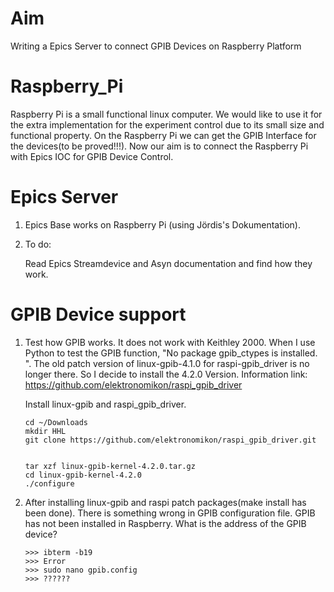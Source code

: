 # Aim
Writing a Epics Server to connect GPIB Devices on Raspberry Platform 

# Raspberry_Pi
Raspberry Pi is a small functional linux computer. We would like to use it for the extra implementation for the experiment control due to its small size and functional property. On the Raspberry Pi we can get the GPIB Interface for the devices(to be proved!!!). Now our aim is to connect the Raspberry Pi with Epics IOC for GPIB Device Control.


# Epics Server 
1. Epics Base works on Raspberry Pi (using Jördis's Dokumentation).

2. To do: 

   Read Epics Streamdevice and Asyn documentation and find how they work. 
   
# GPIB Device support
1. Test how GPIB works. It does not work with Keithley 2000. When I use Python to test the GPIB function, "No package gpib_ctypes is installed. ". The old patch version of linux-gpib-4.1.0 for raspi-gpib_driver is no longer there. So I decide to install the 4.2.0 Version. Information link: https://github.com/elektronomikon/raspi_gpib_driver

      Install linux-gpib and raspi_gpib_driver. 

      
       cd ~/Downloads
       mkdir HHL
       git clone https://github.com/elektronomikon/raspi_gpib_driver.git


       tar xzf linux-gpib-kernel-4.2.0.tar.gz
       cd linux-gpib-kernel-4.2.0
       ./configure
       
2. After installing linux-gpib and raspi patch packages(make install has been done). There is something wrong in GPIB configuration file. GPIB has not been installed in Raspberry. What is the address of the GPIB device? 
       
       >>> ibterm -b19
       >>> Error
       >>> sudo nano gpib.config
       >>> ??????
            
